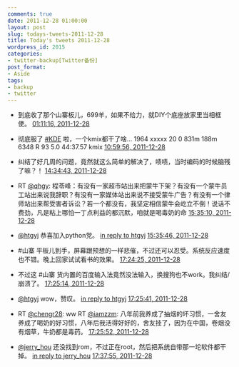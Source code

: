 ```yaml
---
comments: true
date: 2011-12-28 01:00:00
layout: post
slug: todays-tweets-2011-12-28
title: Today's tweets 2011-12-28
wordpress_id: 2015
categories:
- twitter-backup[Twitter备份]
post_format:
- Aside
tags:
- backup
- twitter
---
```





  * 到底收了那个山寨板儿，699羊，如果不给力，就DIY个底座放家里当相框使。 [01:11:16, 2011-12-28](http://twitter.com/gfrog/statuses/151711756480294912)





  * 彻底服了 [#KDE](http://search.twitter.com/search?q=%23KDE) 啦，一个kmix都干了啥…
1964 xxxxx     20   0  831m 188m 6348 R   93  5.0  44:37.57 kmix [10:59:56, 2011-12-28](http://twitter.com/gfrog/statuses/151859899314348032)





  * 纠结了好几周的问题，竟然就这么简单的解决了，啧啧，当时编码的时候脑残了嘛？！ [14:34:43, 2011-12-28](http://twitter.com/gfrog/statuses/151913952132087808)





  * RT [@qhgy](http://twitter.com/qhgy): 程苓峰：有没有一家超市站出来把蒙牛下架？有没有一个蒙牛员工站出来说我辞职？有没有一家媒体站出来说不接受蒙牛广告？有没有一个律师站出来帮受害者诉讼？若一个都没有，我坚定相信蒙牛会屹立不倒！说话不费劲，凡是粘上哪怕一丁点利益的都沉默，咱就是喝毒奶的命 [15:35:10, 2011-12-28](http://twitter.com/gfrog/statuses/151929165665411073)





  * [@htgyj](http://twitter.com/htgyj) 恭喜加入python党。 [in reply to htgyj](http://twitter.com/htgyj/statuses/151923204439547904) [15:35:46, 2011-12-28](http://twitter.com/gfrog/statuses/151929316198973440)





  * #山寨 平板儿到手，屏幕跟预想的一样悲催，不过还可以忍受。系统反应速度也不错。晚上回家试试看书的效果。 [17:24:25, 2011-12-28](http://twitter.com/gfrog/statuses/151956660062138368)





  * 不过这 #山寨 货内置的百度输入法竟然没法输入，换搜狗也不work。我纠结/崩溃了。 [17:25:14, 2011-12-28](http://twitter.com/gfrog/statuses/151956866874875905)





  * [@htgyj](http://twitter.com/htgyj) wow，赞叹。 [in reply to htgyj](http://twitter.com/htgyj/statuses/151931474269057024) [17:25:41, 2011-12-28](http://twitter.com/gfrog/statuses/151956977222811648)





  * RT [@chengr28](http://twitter.com/chengr28): ww RT [@iamzzm](http://twitter.com/iamzzm): 八年前我养成了抽烟的坏习惯，一舍友养成了喝奶的好习惯，八年后我活得好好的，舍友挂了，因为在中国，卷烟没有烟草，牛奶都是毒药。 [17:25:52, 2011-12-28](http://twitter.com/gfrog/statuses/151957024563933184)





  * [@jerry_hou](http://twitter.com/jerry_hou) 还没找到rom，不过正在root，然后把系统自带那一坨软件都干掉。 [in reply to jerry_hou](http://twitter.com/jerry_hou/statuses/151957872190832640) [17:37:55, 2011-12-28](http://twitter.com/gfrog/statuses/151960055015677952)




